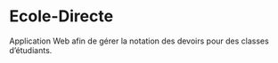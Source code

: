 # Ecole-Directe
Application Web afin de gérer la notation des devoirs pour des classes d’étudiants.
